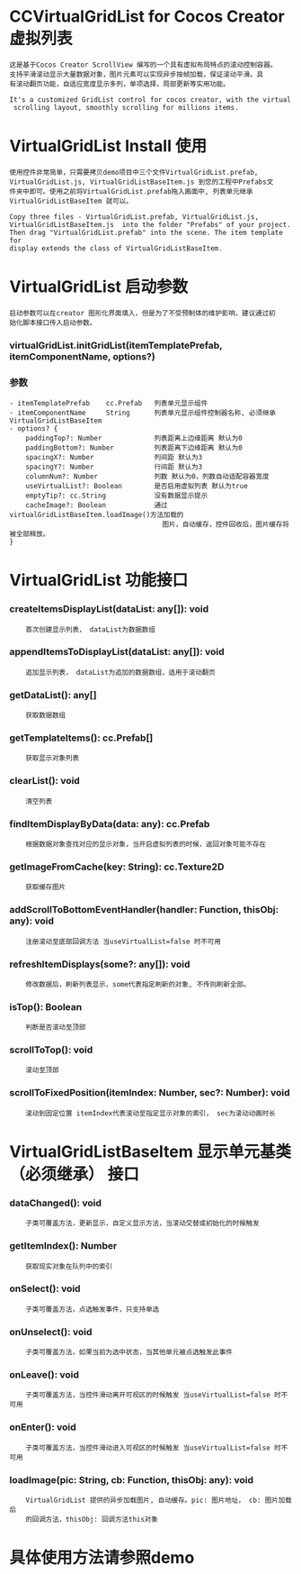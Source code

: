 # CCVirtualGridList for Cocos Creator 虚拟列表
    这是基于Cocos Creator ScrollView 编写的一个具有虚拟布局特点的滚动控制容器。
    支持平滑滚动显示大量数据对象，图片元素可以实现异步按帧加载，保证滚动平滑。具
    有滚动翻页功能，自适应宽度显示多列，单项选择，局部更新等实用功能。

    It's a customized GridList control for cocos creator, with the virtual
     scrolling layout, smoothly scrolling for millions items.

# VirtualGridList Install 使用
    使用控件非常简单，只需要拷贝demo项目中三个文件VirtualGridList.prefab, 
    VirtualGridList.js, VirtualGridListBaseItem.js 到您的工程中Prefabs文
    件夹中即可。使用之前将VirtualGridList.prefab拖入画面中, 列表单元继承
    VirtualGridListBaseItem 就可以。

    Copy three files - VirtualGridList.prefab, VirtualGridList.js, 
    VirtualGridListBaseItem.js  into the folder "Prefabs" of your project. 
    Then drag "VirtualGridList.prefab" into the scene. The item template for
    display extends the class of VirtualGridListBaseItem.

# VirtualGridList 启动参数
    启动参数可以在creator 图形化界面填入，但是为了不受预制体的维护影响，建议通过初
    始化脚本接口传入启动参数。

  ### virtualGridList.initGridList(itemTemplatePrefab, itemComponentName, options?)

  ### 参数
    - itemTemplatePrefab    cc.Prefab   列表单元显示组件
    - itemComponentName     String      列表单元显示组件控制器名称, 必须继承 VirtualGridListBaseItem
    - options? {                     
        paddingTop?: Number             列表距离上边缘距离 默认为0
        paddingBottom?: Number          列表距离下边缘距离 默认为0
        spacingX?: Number               列间距 默认为3
        spacingY?: Number               行间距 默认为3
        columnNum?: Number              列数 默认为0，列数自动适配容器宽度
        useVirtualList?: Boolean        是否启用虚拟列表 默认为true
        emptyTip?: cc.String            没有数据显示提示
        cacheImage?: Boolean            通过virtualGridListBaseItem.loadImage()方法加载的
                                          图片，自动缓存，控件回收后，图片缓存将被全部释放。
    }

# VirtualGridList 功能接口
  
  ### createItemsDisplayList(dataList: any[]): void
        首次创建显示列表， dataList为数据数组

  ### appendItemsToDisplayList(dataList: any[]): void
        追加显示列表， dataList为追加的数据数组，适用于滚动翻页

  ### getDataList(): any[]                    
        获取数据数组

  ### getTemplateItems(): cc.Prefab[]
        获取显示对象列表

  ### clearList(): void
        清空列表

  ### findItemDisplayByData(data: any): cc.Prefab
        根据数据对象查找对应的显示对象，当开启虚拟列表的时候，返回对象可能不存在

  ### getImageFromCache(key: String): cc.Texture2D
        获取缓存图片

  ### addScrollToBottomEventHandler(handler: Function, thisObj: any): void
        注册滚动至底部回调方法 当useVirtualList=false 时不可用

  ### refreshItemDisplays(some?: any[]): void
        修改数据后，刷新列表显示，some代表指定刷新的对象, 不传则刷新全部。

  ### isTop(): Boolean
        判断是否滚动至顶部

  ### scrollToTop(): void
        滚动至顶部

  ### scrollToFixedPosition(itemIndex: Number, sec?: Number): void
        滚动到固定位置 itemIndex代表滚动至指定显示对象的索引， sec为滚动动画时长


# VirtualGridListBaseItem 显示单元基类 （必须继承） 接口

  ### dataChanged(): void
        子类可覆盖方法，更新显示，自定义显示方法，当滚动交替或初始化的时候触发

  ### getItemIndex(): Number
        获取现实对象在队列中的索引

  ### onSelect(): void
        子类可覆盖方法，点选触发事件，只支持单选

  ### onUnselect(): void
        子类可覆盖方法，如果当前为选中状态，当其他单元被点选触发此事件

  ### onLeave(): void
        子类可覆盖方法，当控件滑动离开可视区的时候触发 当useVirtualList=false 时不可用

  ### onEnter(): void
        子类可覆盖方法，当控件滑动进入可视区的时候触发 当useVirtualList=false 时不可用

  ### loadImage(pic: String, cb: Function, thisObj: any): void
        VirtualGridList 提供的异步加载图片, 自动缓存。pic: 图片地址， cb: 图片加载后
        的回调方法，thisObj: 回调方法this对象

# 具体使用方法请参照demo

  
